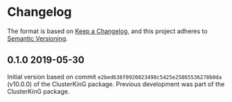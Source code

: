 # Changelog

The format is based on [Keep a Changelog](https://keepachangelog.com/en/1.0.0/),
and this project adheres to [Semantic Versioning](https://semver.org/spec/v2.0.0.html).

## 0.1.0 2019-05-30

Initial version based on commit ``e2bed636f0920823498c5425e25865536278b0da`` (v10.0.0) of the ClusterKinG package. 
Previous development was part of the ClusterKinG package.
